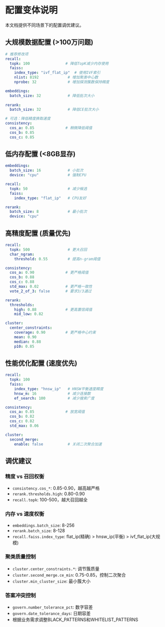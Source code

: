 # 配置变体说明

本文档提供不同场景下的配置调优建议。

## 大规模数据配置 (>100万问题)

```yaml
# 推荐修改项
recall:
  topk: 100                # 降低TopK减少内存使用
  faiss:
    index_type: "ivf_flat_ip"  # 使用IVF索引
    nlist: 8192             # 增加聚类中心数
    nprobe: 32              # 增加探测簇数保持精度

embeddings:
  batch_size: 32            # 降低批次大小
  
rerank:
  batch_size: 32            # 降低CE批次大小

# 可选：降低精度换取速度
consistency:
  cos_a: 0.85              # 稍微降低阈值
  cos_b: 0.85
  cos_c: 0.85
```

## 低内存配置 (<8GB显存)

```yaml
embeddings:
  batch_size: 16            # 小批次
  device: "cpu"             # 强制CPU

recall:
  topk: 50                  # 减少候选
  faiss:
    index_type: "flat_ip"   # CPU友好

rerank:
  batch_size: 8             # 最小批次
  device: "cpu"
```

## 高精度配置 (质量优先)

```yaml
recall:
  topk: 500                 # 更大召回
  char_ngram:
    threshold: 0.55         # 提高n-gram阈值

consistency:
  cos_a: 0.90              # 更严格阈值
  cos_b: 0.88
  cos_c: 0.88
  std_max: 0.02            # 更严格一致性
  vote_2_of_3: false       # 要求3/3通过

rerank:
  thresholds:
    high: 0.88             # 更高置信阈值
    mid_low: 0.82

cluster:
  center_constraints:
    coverage: 0.90         # 更严格中心约束
    mean: 0.90
    median: 0.88
    p10: 0.85
```

## 性能优化配置 (速度优先)

```yaml
recall:
  topk: 100
  faiss:
    index_type: "hnsw_ip"   # HNSW平衡速度精度
    hnsw_m: 16              # 减少连接数
    ef_search: 100          # 减少搜索广度

consistency:
  cos_a: 0.85              # 放宽阈值
  cos_b: 0.82
  cos_c: 0.82
  std_max: 0.06

cluster:
  second_merge:
    enable: false           # 关闭二次聚合加速
```

## 调优建议

### 精度 vs 召回权衡
- `consistency.cos_*`: 0.85-0.90，越高越严格
- `rerank.thresholds.high`: 0.80-0.90
- `recall.topk`: 100-500，越大召回越全

### 内存 vs 速度权衡  
- `embeddings.batch_size`: 8-256
- `rerank.batch_size`: 8-128
- `recall.faiss.index_type`: flat_ip(精确) > hnsw_ip(平衡) > ivf_flat_ip(大规模)

### 聚类质量控制
- `cluster.center_constraints.*`: 调节簇质量
- `cluster.second_merge.ce_min`: 0.75-0.85，控制二次聚合
- `cluster.min_cluster_size`: 最小簇大小

### 答案冲突控制
- `govern.number_tolerance_pct`: 数字容差
- `govern.date_tolerance_days`: 日期容差
- 根据业务需求调整BLACK_PATTERNS和WHITELIST_PATTERNS
